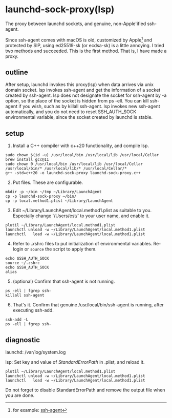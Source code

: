 # launchd-sock-proxy(lsp)

The proxy between launchd sockets, and genuine, non-Apple'ified
ssh-agent.

Since ssh-agent comes with macOS is old, customized by
Apple[^apple-ssh-agent] and protected by SIP, using ed25519-sk (or
ecdsa-sk) is a little annoying. I tried two methods and
succeeded. This is the first method. That is, I have made a proxy.

## outline

After setup, launchd invokes this proxy(lsp) when data arrives via
unix domain socket. lsp invokes ssh-agent and get the information of a
socket created by ssh-agent. lsp does not designate the socket for
ssh-agent by -a option, so the place of the socket is hidden from ps
-ell. You can kill ssh-agent if you wish, such as by killall
ssh-agent. lsp invokes new ssh-agent automatically, and you do not
need to reset SSH_AUTH_SOCK environmental variable, since the socket
created by launchd is stable.

## setup

1. Install a C++ compiler with c++20 functionality, and compile lsp.

```
sudo chown $(id -u) /usr/local/bin /usr/local/lib /usr/local/Cellar
brew install gcc@11
sudo chown 0 /usr/local/bin /usr/local/lib /usr/local/Cellar /usr/local/bin/* /usr/local/lib/* /usr/local/Cellar/*
g++ -std=c++20 -o launchd-sock-proxy launchd-sock-proxy.c++
```

2. Put files. These are configurable.

```
mkdir -p ~/bin ~/tmp ~/Library/LaunchAgent
cp -p launchd-sock-proxy ~/bin/
cp -p local.method1.plist ~/Library/LaunchAgent
```

3. Edit ~/Library/LaunchAgent/local.method1.plist as suitable to
you. Especially change '/Users/est/' to your user name, and enable it.

```
plutil ~/Library/LaunchAgent/local.method1.plist
launchctl unload -w ~/Library/LaunchAgent/local.method1.plist
launchctl   load -w ~/Library/LaunchAgent/local.method1.plist
```

4. Refer to .*x*shrc files to put initialization of environmental
variables. Re-login or `source` the script to apply them.

``` e.g.
echo $SSH_AUTH_SOCK
source ~/.zshrc
echo $SSH_AUTH_SOCK
alias
```

5. (optional) Confirm that ssh-agent is not running.

```
ps -ell | fgrep ssh-
killall ssh-agent
```

6. That's it. Confirm that genuine /usr/local/bin/ssh-agent is
running, after executing ssh-add.

```
ssh-add -L
ps -ell | fgrep ssh-
```

## diagnostic

launchd: /var/log/system.log

lsp: Set key and value of *StandardErrorPath* in .plist, and reload it.

```
plutil ~/Library/LaunchAgent/local.method1.plist
launchctl unload -w ~/Library/LaunchAgent/local.method1.plist
launchctl   load -w ~/Library/LaunchAgent/local.method1.plist
```

Do not forget to disable StandardErrorPath and remove the output file when you are done.

[^apple-ssh-agent]: for example: [ssh-agent](https://opensource.apple.com/source/OpenSSH/OpenSSH-240.40.1/openssh/ssh-agent.c.auto.html)
